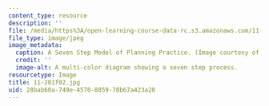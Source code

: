 ```yaml
---
content_type: resource
description: ''
file: /media/https%3A/open-learning-course-data-rc.s3.amazonaws.com/11-201-gateway-planning-action-fall-2002/28bab60a749e4570885978b67a423a28_11-201f02.jpg
file_type: image/jpeg
image_metadata:
  caption: A Seven Step Model of Planning Practice. (Image courtesy of Lawrence Susskind.)
  credit: ''
  image-alt: A multi-color diagram showing a seven step process.
resourcetype: Image
title: 11-201f02.jpg
uid: 28bab60a-749e-4570-8859-78b67a423a28
---
```

